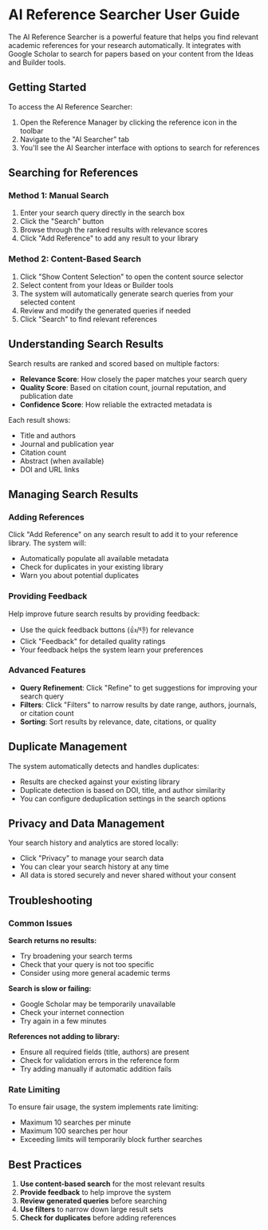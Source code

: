 # AI Reference Searcher User Guide

The AI Reference Searcher is a powerful feature that helps you find relevant academic references for your research automatically. It integrates with Google Scholar to search for papers based on your content from the Ideas and Builder tools.

## Getting Started

To access the AI Reference Searcher:

1. Open the Reference Manager by clicking the reference icon in the toolbar
2. Navigate to the "AI Searcher" tab
3. You'll see the AI Searcher interface with options to search for references

## Searching for References

### Method 1: Manual Search
1. Enter your search query directly in the search box
2. Click the "Search" button
3. Browse through the ranked results with relevance scores
4. Click "Add Reference" to add any result to your library

### Method 2: Content-Based Search
1. Click "Show Content Selection" to open the content source selector
2. Select content from your Ideas or Builder tools
3. The system will automatically generate search queries from your selected content
4. Review and modify the generated queries if needed
5. Click "Search" to find relevant references

## Understanding Search Results

Search results are ranked and scored based on multiple factors:

- **Relevance Score**: How closely the paper matches your search query
- **Quality Score**: Based on citation count, journal reputation, and publication date
- **Confidence Score**: How reliable the extracted metadata is

Each result shows:
- Title and authors
- Journal and publication year
- Citation count
- Abstract (when available)
- DOI and URL links

## Managing Search Results

### Adding References
Click "Add Reference" on any search result to add it to your reference library. The system will:
- Automatically populate all available metadata
- Check for duplicates in your existing library
- Warn you about potential duplicates

### Providing Feedback
Help improve future search results by providing feedback:
- Use the quick feedback buttons (👍/👎) for relevance
- Click "Feedback" for detailed quality ratings
- Your feedback helps the system learn your preferences

### Advanced Features
- **Query Refinement**: Click "Refine" to get suggestions for improving your search query
- **Filters**: Click "Filters" to narrow results by date range, authors, journals, or citation count
- **Sorting**: Sort results by relevance, date, citations, or quality

## Duplicate Management

The system automatically detects and handles duplicates:
- Results are checked against your existing library
- Duplicate detection is based on DOI, title, and author similarity
- You can configure deduplication settings in the search options

## Privacy and Data Management

Your search history and analytics are stored locally:
- Click "Privacy" to manage your search data
- You can clear your search history at any time
- All data is stored securely and never shared without your consent

## Troubleshooting

### Common Issues

**Search returns no results:**
- Try broadening your search terms
- Check that your query is not too specific
- Consider using more general academic terms

**Search is slow or failing:**
- Google Scholar may be temporarily unavailable
- Check your internet connection
- Try again in a few minutes

**References not adding to library:**
- Ensure all required fields (title, authors) are present
- Check for validation errors in the reference form
- Try adding manually if automatic addition fails

### Rate Limiting

To ensure fair usage, the system implements rate limiting:
- Maximum 10 searches per minute
- Maximum 100 searches per hour
- Exceeding limits will temporarily block further searches

## Best Practices

1. **Use content-based search** for the most relevant results
2. **Provide feedback** to help improve the system
3. **Review generated queries** before searching
4. **Use filters** to narrow down large result sets
5. **Check for duplicates** before adding references